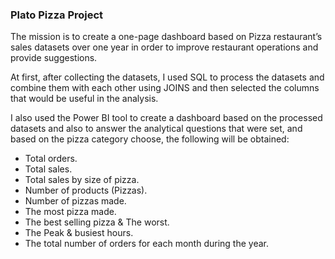 ### Plato Pizza Project

The mission is to create a one-page dashboard based on Pizza restaurant’s sales datasets over one year in order to improve restaurant operations and provide suggestions.

At first, after collecting the datasets, I used SQL to process the datasets and combine them with each other using JOINS and then selected the columns that would be useful in the analysis.

I also used the Power BI tool to create a dashboard based on the processed datasets and also to answer the analytical questions that were set, and based on the pizza category choose, the following will be obtained:

- Total orders.
- Total sales.
- Total sales by size of pizza.
- Number of products (Pizzas).
- Number of pizzas made.
- The most pizza made.
- The best selling pizza & The worst.
- The Peak & busiest hours.
- The total number of orders for each month during the year.

